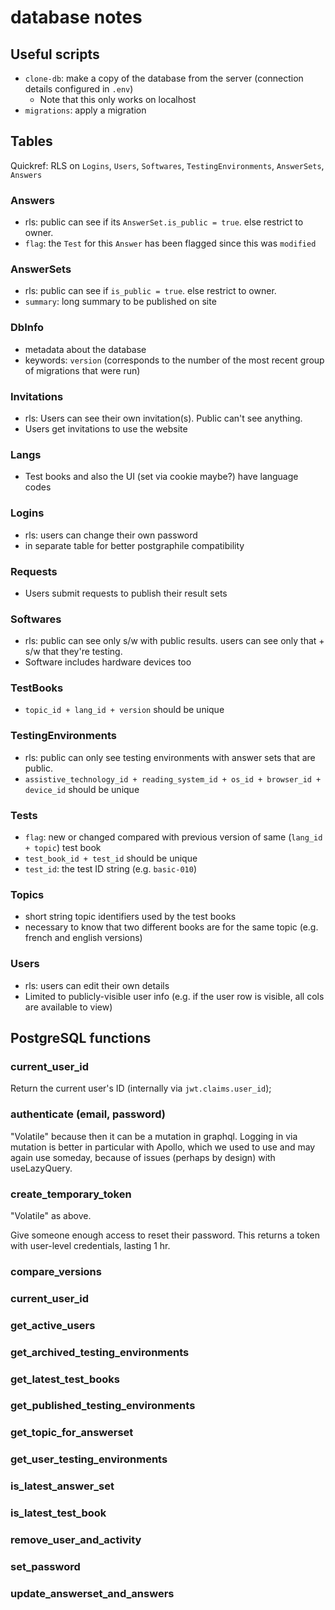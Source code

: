 # database notes


## Useful scripts

* `clone-db`: make a copy of the database from the server (connection details configured in `.env`)
    * Note that this only works on localhost
* `migrations`: apply a migration

## Tables

Quickref: RLS on `Logins`, `Users`, `Softwares`, `TestingEnvironments`, `AnswerSets`, `Answers`

### Answers
* rls: public can see if its `AnswerSet.is_public = true`. else restrict to owner.
* `flag`: the `Test` for this `Answer` has been flagged since this was `modified`

### AnswerSets

* rls: public can see if `is_public = true`. else restrict to owner.
* `summary`: long summary to be published on site

### DbInfo

* metadata about the database
* keywords: `version` (corresponds to the number of the most recent group of migrations that were run)

### Invitations
* rls: Users can see their own invitation(s). Public can't see anything. 
* Users get invitations to use the website

### Langs

* Test books and also the UI (set via cookie maybe?) have language codes

### Logins

* rls: users can change their own password
* in separate table for better postgraphile compatibility

### Requests

* Users submit requests to publish their result sets

### Softwares

* rls: public can see only s/w with public results. users can see only that + s/w that they're testing.
* Software includes hardware devices too

### TestBooks

* `topic_id + lang_id + version` should be unique

### TestingEnvironments

* rls: public can only see testing environments with answer sets that are public. 
* `assistive_technology_id + reading_system_id + os_id + browser_id + device_id` should be unique

### Tests

* `flag`: new or changed compared with previous version of same (`lang_id + topic`) test book
* `test_book_id + test_id` should be unique
* `test_id`: the test ID string (e.g. `basic-010`) 

### Topics

* short string topic identifiers used by the test books
* necessary to know that two different books are for the same topic (e.g. french and english versions)

### Users

* rls: users can edit their own details
* Limited to publicly-visible user info (e.g. if the user row is visible, all cols are available to view)

## PostgreSQL functions

### current_user_id

Return the current user's ID (internally via `jwt.claims.user_id`);

### authenticate (email, password)

"Volatile" because then it can be a mutation in graphql. Logging in via mutation is better in particular with Apollo, which we used to use and may again use someday, because of issues (perhaps by design) with useLazyQuery. 


### create_temporary_token

"Volatile" as above. 

Give someone enough access to reset their password. This returns a token with user-level credentials, lasting 1 hr.

### compare_versions

### current_user_id

### get_active_users

### get_archived_testing_environments

### get_latest_test_books

### get_published_testing_environments

### get_topic_for_answerset

### get_user_testing_environments

### is_latest_answer_set

### is_latest_test_book

### remove_user_and_activity

### set_password

### update_answerset_and_answers
